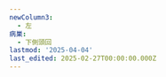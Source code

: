 ```yaml
---
newColumn3:
  - 左
病巣:
  - 下側頭回
lastmod: '2025-04-04'
last_edited: 2025-02-27T00:00:00.000Z
---
```



